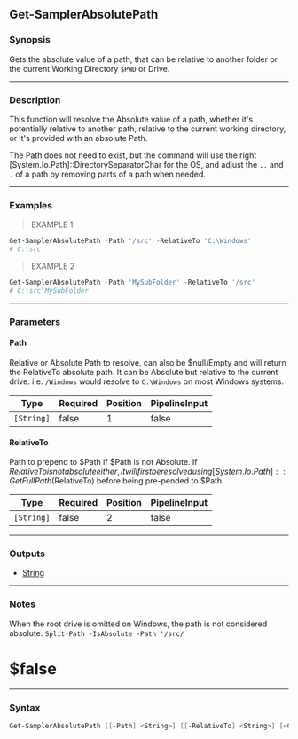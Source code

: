 Get-SamplerAbsolutePath
-----------------------

### Synopsis
Gets the absolute value of a path, that can be relative to another folder
or the current Working Directory `$PWD` or Drive.

---

### Description

This function will resolve the Absolute value of a path, whether it's
potentially relative to another path, relative to the current working
directory, or it's provided with an absolute Path.

The Path does not need to exist, but the command will use the right
[System.Io.Path]::DirectorySeparatorChar for the OS, and adjust the
`..` and `.` of a path by removing parts of a path when needed.

---

### Examples
> EXAMPLE 1

```PowerShell
Get-SamplerAbsolutePath -Path '/src' -RelativeTo 'C:\Windows'
# C:\src
```
> EXAMPLE 2

```PowerShell
Get-SamplerAbsolutePath -Path 'MySubFolder' -RelativeTo '/src'
# C:\src\MySubFolder
```

---

### Parameters
#### **Path**
Relative or Absolute Path to resolve, can also be $null/Empty and will
return the RelativeTo absolute path.
It can be Absolute but relative to the current drive: i.e. `/Windows`
would resolve to `C:\Windows` on most Windows systems.

|Type      |Required|Position|PipelineInput|
|----------|--------|--------|-------------|
|`[String]`|false   |1       |false        |

#### **RelativeTo**
Path to prepend to $Path if $Path is not Absolute.
If $RelativeTo is not absolute either, it will first be resolved
using [System.Io.Path]::GetFullPath($RelativeTo) before
being pre-pended to $Path.

|Type      |Required|Position|PipelineInput|
|----------|--------|--------|-------------|
|`[String]`|false   |2       |false        |

---

### Outputs
* [String](https://learn.microsoft.com/en-us/dotnet/api/System.String)

---

### Notes
When the root drive is omitted on Windows, the path is not considered absolute.
`Split-Path -IsAbsolute -Path '/src/`
# $false

---

### Syntax
```PowerShell
Get-SamplerAbsolutePath [[-Path] <String>] [[-RelativeTo] <String>] [<CommonParameters>]
```
